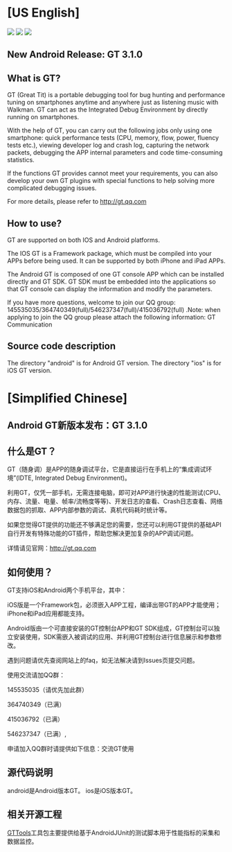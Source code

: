 ﻿[US English]
===================

[![](https://img.shields.io/badge/release-v3.1.0-blue.svg)](https://github.com/Tencent/GT/releases/tag/v3.1.0) 	[![](https://img.shields.io/github/forks/Tencent/GT.svg)]() [![](https://img.shields.io/github/stars/Tencent/GT.svg)]()

New Android Release: GT 3.1.0
------------------------------------------

What is GT?
------------------------------------------
GT (Great Tit) is a portable debugging tool for bug hunting and performance tuning on smartphones anytime and anywhere just as listening music with Walkman. GT can act as the Integrated Debug Environment by directly running on smartphones.

With the help of GT, you can carry out the following jobs only using one smartphone: quick performance tests (CPU, memory, flow, power, fluency tests etc.), viewing developer log and crash log, capturing the network packets, debugging the APP internal parameters and code time-consuming statistics.

If the functions GT provides cannot meet your requirements, you can also develop your own GT plugins with special functions to help solving more complicated debugging issues.

For more details, please refer to http://gt.qq.com


How to use?
------------------------------------------
GT are supported on both IOS and Android platforms.

The IOS GT is a Framework package, which must be compiled into your APPs before being used. It can be supported by both iPhone and iPad APPs.

The Android GT is composed of one GT console APP which can be installed directly and GT SDK. GT SDK must be embedded into the applications so that GT console can display the information and modify the parameters.

If you have more questions, welcome to join our QQ group: 145535035/364740349(full)/546237347(full)/415036792(full) .Note: when applying to join the QQ group please attach the following information: GT Communication


Source code description
------------------------------------------
The directory "android" is for Android GT version.
The directory "ios" is for iOS GT version.



[Simplified Chinese]
====================
Android GT新版本发布：GT 3.1.0
------------------------------------------

什么是GT？
------------------------------------------

GT（随身调）是APP的随身调试平台，它是直接运行在手机上的“集成调试环境”(IDTE, Integrated Debug Environment)。

利用GT，仅凭一部手机，无需连接电脑，即可对APP进行快速的性能测试(CPU、内存、流量、电量、帧率/流畅度等等)、开发日志的查看、Crash日志查看、网络数据包的抓取、APP内部参数的调试、真机代码耗时统计等。

如果您觉得GT提供的功能还不够满足您的需要，您还可以利用GT提供的基础API自行开发有特殊功能的GT插件，帮助您解决更加复杂的APP调试问题。

详情请见官网：http://gt.qq.com


如何使用？
------------------------------------------
GT支持iOS和Android两个手机平台，其中：

iOS版是一个Framework包，必须嵌入APP工程，编译出带GT的APP才能使用；iPhone和iPad应用都能支持。

Android版由一个可直接安装的GT控制台APP和GT SDK组成，GT控制台可以独立安装使用，SDK需嵌入被调试的应用、并利用GT控制台进行信息展示和参数修改。

遇到问题请优先查阅网站上的faq，如无法解决请到Issues页提交问题。

使用交流请加QQ群：

145535035（请优先加此群）

364740349（已满）

415036792（已满）

546237347（已满）,

申请加入QQ群时请提供如下信息：交流GT使用

源代码说明
------------------------------------------
android是Android版本GT。
ios是iOS版本GT。

相关开源工程
------------------------------------------
[GTTools]工具包主要提供给基于AndroidJUnit的测试脚本用于性能指标的采集和数据监控。

[//]: # (These are reference links used in the body of this note and get stripped out when the markdown processor does its job. There is no need to format nicely because it shouldn't be seen. Thanks SO - http://stackoverflow.com/questions/4823468/stAore-comments-in-markdown-syntax)

[GTTools]: <https://github.com/r551/GTTools>
